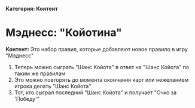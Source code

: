 **Категория: Контент**

# Мэднесс: "Койотина"

**Контент:** Это набор правил, которые добавляют новое правило в игру "Мэднесс"

1. Теперь можно сыграть "Шанс Койота" в ответ на "Шанс Койота" по таким же правилам
2. Это можно повторять до момента окончания карт или нежеланием игрока делать "Шанс Койота"
3. Тот, кто сыграл последний "Шанс Койота" и получает "Очко за 'Победу'"